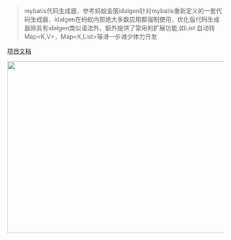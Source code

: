 > mybatis代码生成器，参考蚂蚁金服idalgen针对mybatis重新定义的一套代码生成器，idalgen在蚂蚁内部绝大多数应用都强制使用，优化版代码生成器除具有idalgen类似语法外，额外提供了常用的扩展功能 如List 自动转 Map<K,V>，Map<K,List<V>>等进一步减少体力开发

[项目文档](http://git.oschina.net/bangis/mybatis.generator/wikis/pages)

 <center>
<img src="img/捐赠.png" width=600 height="400" />
</center>
